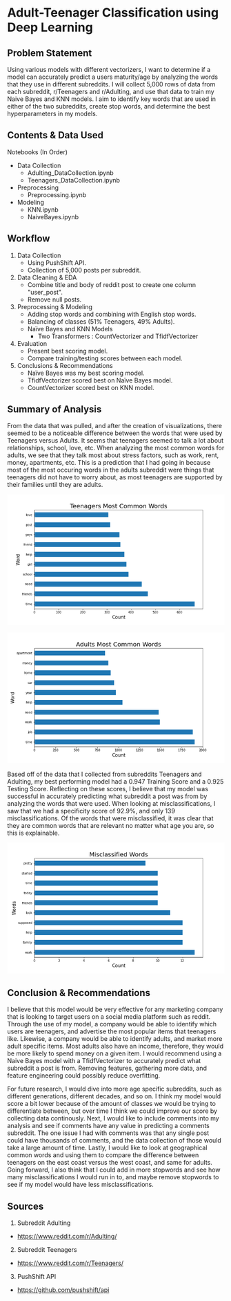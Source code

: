 # Adult-Teenager Classification using Deep Learning

## Problem Statement
Using various models with different vectorizers, I want to determine if a model can accurately predict a users maturity/age by analyzing the words that they use in different subreddits. I will collect 5,000 rows of data from each subreddit, r/Teenagers and r/Adulting, and use that data to train my Naive Bayes and KNN models. I aim to identify key words that are used in either of the two subreddits, create stop words, and determine the best hyperparameters in my models.

## Contents & Data Used
Notebooks (In Order)
  - Data Collection
    - Adulting_DataCollection.ipynb
    - Teenagers_DataCollection.ipynb
  - Preprocessing
    - Preprocessing.ipynb
  - Modeling
    - KNN.ipynb
    - NaiveBayes.ipynb

## Workflow
1. Data Collection
    - Using PushShift API.
    - Collection of 5,000 posts per subreddit.    
2. Data Cleaning & EDA
    - Combine title and body of reddit post to create one column "user_post".
    - Remove null posts.    
3. Preprocessing & Modeling
    - Adding stop words and combining with English stop words.
    - Balancing of classes (51% Teenagers, 49% Adults).
    - Naïve Bayes and KNN Models
      - Two Transformers : CountVectorizer and TfidfVectorizer    
4. Evaluation
    - Present best scoring model.
    - Compare training/testing scores between each model.    
5. Conclusions & Recommendations
    - Naïve Bayes was my best scoring model.
    - TfidfVectorizer scored best on Naïve Bayes model.
    - CountVectorizer scored best on KNN model.
    
## Summary of Analysis
From the data that was pulled, and after the creation of visualizations, there seemed to be a noticeable difference between the words that were used by Teenagers versus Adults. It seems that teenagers seemed to talk a lot about relationships, school, love, etc. When analyzing the most common words for adults, we see that they talk most about stress factors, such as work, rent, money, apartments, etc. This is a prediction that I had going in because most of the most occuring words in the adults subreddit were things that teenagers did not have to worry about, as most teenagers are supported by their families until they are adults.

![Teenager Common Words](https://github.com/nolanarendt/Reddit-NLP/blob/main/images/teenagers_common_words.png)

![Adult Common Words](https://github.com/nolanarendt/Reddit-NLP/blob/main/images/adults_common_words.png)

Based off of the data that I collected from subreddits Teenagers and Adulting, my best performing model had a 0.947 Training Score and a 0.925 Testing Score. Reflecting on these scores, I believe that my model was successful in accurately predicting what subreddit a post was from by analyzing the words that were used. When looking at misclassifications, I saw that we had a specificity score of 92.9%, and only 139 misclassifications. Of the words that were misclassified, it was clear that they are common words that are relevant no matter what age you are, so this is explainable.

![Misclassifications](https://github.com/nolanarendt/Reddit-NLP/blob/main/images/misclassified_words.png)

## Conclusion & Recommendations 
I believe that this model would be very effective for any marketing company that is looking to target users on a social media platform such as reddit. Through the use of my model, a company would be able to identify which users are teenagers, and advertise the most popular items that teenagers like. Likewise, a company would be able to identify adults, and market more adult specific items. Most adults also have an income, therefore, they would be more likely to spend money on a given item. I would recommend using a Naive Bayes model with a TfidfVectorizer to accurately predict what subreddit a post is from. Removing features, gathering more data, and feature engineering could possibly reduce overfitting.

For future research, I would dive into more age specific subreddits, such as different generations, different decades, and so on. I think my model would score a bit lower because of the amount of classes we would be trying to differentiate between, but over time I think we could improve our score by collecting data continously. Next, I would like to include comments into my analysis and see if comments have any value in predicting a comments subreddit. The one issue I had with comments was that any single post could have thousands of comments, and the data collection of those would take a large amount of time. Lastly, I would like to look at geographical common words and using them to compare the difference between teenagers on the east coast versus the west coast, and same for adults. Going forward, I also think that I could add in more stopwords and see how many misclassifications I would run in to, and maybe remove stopwords to see if my model would have less misclassifications.

## Sources
  1. Subreddit Adulting
 - https://www.reddit.com/r/Adulting/
  2. Subreddit Teenagers
 - https://www.reddit.com/r/Teenagers/
  3. PushShift API
 - https://github.com/pushshift/api
